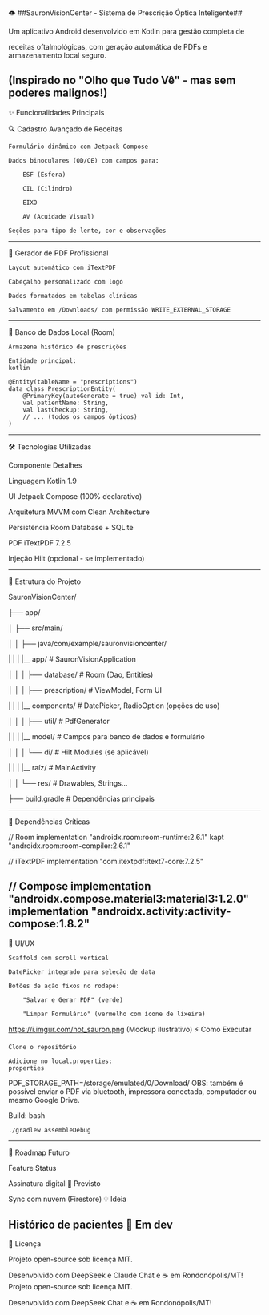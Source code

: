 👁️ ##SauronVisionCenter - Sistema de Prescrição Óptica Inteligente##

Um aplicativo Android desenvolvido em Kotlin para gestão completa de 

receitas oftalmológicas, com geração automática de PDFs e armazenamento local seguro.

(Inspirado no "Olho que Tudo Vê" - mas sem poderes malignos!)
-------------------------------------------------------------------------------------------------------------------------------------------------------------
✨ Funcionalidades Principais

🔍 Cadastro Avançado de Receitas

    Formulário dinâmico com Jetpack Compose

    Dados binoculares (OD/OE) com campos para:

        ESF (Esfera)

        CIL (Cilindro)

        EIXO

        AV (Acuidade Visual)

    Seções para tipo de lente, cor e observações
-------------------------------------------------------------------------------------------------------------------------------------------------------------
📄 Gerador de PDF Profissional

    Layout automático com iTextPDF

    Cabeçalho personalizado com logo

    Dados formatados em tabelas clínicas

    Salvamento em /Downloads/ com permissão WRITE_EXTERNAL_STORAGE
-------------------------------------------------------------------------------------------------------------------------------------------------------------
💾 Banco de Dados Local (Room)

    Armazena histórico de prescrições

    Entidade principal:
    kotlin

    @Entity(tableName = "prescriptions")
    data class PrescriptionEntity(
        @PrimaryKey(autoGenerate = true) val id: Int,
        val patientName: String,
        val lastCheckup: String,
        // ... (todos os campos ópticos)
    )
-------------------------------------------------------------------------------------------------------------------------------------------------------------
🛠️ Tecnologias Utilizadas

Componente	    Detalhes

Linguagem	      Kotlin 1.9

UI	            Jetpack Compose (100% declarativo)

Arquitetura	    MVVM com Clean Architecture

Persistência	  Room Database + SQLite

PDF	iTextPDF    7.2.5

Injeção	        Hilt (opcional - se implementado)

-------------------------------------------------------------------------------------------------------------------------------------------------------------
📂 Estrutura do Projeto

SauronVisionCenter/

├── app/

│   ├── src/main/

│   │   ├── java/com/example/sauronvisioncenter/

|   |   |   |__ app/            # SauronVisionApplication

│   │   │   ├── database/       # Room (Dao, Entities)

│   │   │   ├── prescription/   # ViewModel, Form UI

|   |   |   |__ components/     # DatePicker, RadioOption (opções de uso)

│   │   │   ├── util/           # PdfGenerator

|   |   |   |__ model/          # Campos para banco de dados e formulário

│   │   │   └── di/             # Hilt Modules (se aplicável)

|   |   |   |__ raíz/           # MainActivity

│   │   └── res/                # Drawables, Strings...

├── build.gradle                # Dependências principais

-------------------------------------------------------------------------------------------------------------------------------------------------------------
🔧 Dependências Críticas

// Room
implementation "androidx.room:room-runtime:2.6.1"
kapt "androidx.room:room-compiler:2.6.1"

// iTextPDF
implementation "com.itextpdf:itext7-core:7.2.5"

// Compose
implementation "androidx.compose.material3:material3:1.2.0"
implementation "androidx.activity:activity-compose:1.8.2"
-------------------------------------------------------------------------------------------------------------------------------------------------------------
🎨 UI/UX

    Scaffold com scroll vertical

    DatePicker integrado para seleção de data

    Botões de ação fixos no rodapé:

        "Salvar e Gerar PDF" (verde)

        "Limpar Formulário" (vermelho com ícone de lixeira)

https://i.imgur.com/not_sauron.png (Mockup ilustrativo)
⚡ Como Executar

    Clone o repositório

    Adicione no local.properties:
    properties

PDF_STORAGE_PATH=/storage/emulated/0/Download/
OBS: também é possível enviar o PDF via bluetooth, impressora conectada, computador ou mesmo Google Drive.

Build:
bash

    ./gradlew assembleDebug
-----------------------------------------------------------------------------
🔮 Roadmap Futuro

Feature	                      Status

Assinatura digital	         🚀 Previsto

Sync com nuvem (Firestore)	💡 Ideia

Histórico de pacientes	    🔄 Em dev
-----------------------------------------------------------------------------
📜 Licença

Projeto open-source sob licença MIT.

Desenvolvido com DeepSeek e Claude Chat e ☕ em Rondonópolis/MT!
Projeto open-source sob licença MIT.

Desenvolvido com DeepSeek Chat e ☕ em Rondonópolis/MT!
